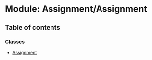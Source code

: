 # Module: Assignment/Assignment

## Table of contents

### Classes

- [Assignment](../classes/Assignment_Assignment.Assignment.md)
